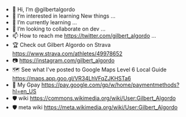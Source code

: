 - 👋 Hi, I’m @gilbertalgordo 
- 👀 I’m interested in learning New things ...
- 🌱 I’m currently learning ...
- 💞️ I’m looking to collaborate on dev ...
- 📫 How to reach me https://twitter.com/gilbert_algordo  ...
- 🏆 Check out Gilbert Algordo on Strava
https://www.strava.com/athletes/49978652
- 📷 https://instagram.com/gilbert_algordo 
- 🗺 See what I've posted to Google Maps
Level 6 Local Guide
https://maps.app.goo.gl/VR34LhVFqZJKHSTa6
- 💸 My Gpay https://pay.google.com/gp/w/home/paymentmethods?hl=en_US
- 🛡 wiki https://commons.wikimedia.org/wiki/User:Gilbert_Algordo
- 🛡 meta wiki https://meta.wikimedia.org/wiki/User:Gilbert_Algordo
<!---
gilbertalgordo/gilbertalgordo is a ✨ special ✨ repository because its `README.md` (this file) appears on your GitHub profile.
You can click the Preview link to take a look at your changes.
--->
